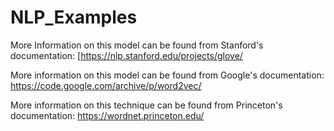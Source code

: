 # NLP_Examples

More Information on this model can be found from Stanford's documentation: [https://nlp.stanford.edu/projects/glove/

More information on this model can be found from Google's documentation: https://code.google.com/archive/p/word2vec/

More information on this technique can be found from Princeton's documentation: https://wordnet.princeton.edu/

